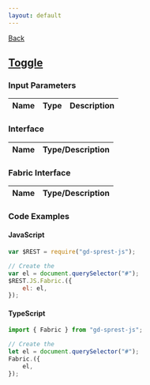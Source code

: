 ```yaml
---
layout: default
---
```

[Back](/js/fabric)
## [Toggle](https://dev.office.com/fabric-js/Components/Toggle/Toggle.html)
### Input Parameters

| Name | Type | Description |
| --- | --- | --- |

### Interface

| Name | Type/Description |
| --- | --- |

### Fabric Interface

| Name | Type/Description |
| --- | --- |

### Code Examples
#### JavaScript
```js
var $REST = require("gd-sprest-js");

// Create the 
var el = document.querySelector("#");
$REST.JS.Fabric.({
    el: el,
});
```
#### TypeScript
```ts
import { Fabric } from "gd-sprest-js";

// Create the 
let el = document.querySelector("#");
Fabric.({
    el,
});
```